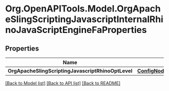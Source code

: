 # Org.OpenAPITools.Model.OrgApacheSlingScriptingJavascriptInternalRhinoJavaScriptEngineFaProperties
## Properties

Name | Type | Description | Notes
------------ | ------------- | ------------- | -------------
**OrgApacheSlingScriptingJavascriptRhinoOptLevel** | [**ConfigNodePropertyInteger**](ConfigNodePropertyInteger.md) |  | [optional] 

[[Back to Model list]](../README.md#documentation-for-models) [[Back to API list]](../README.md#documentation-for-api-endpoints) [[Back to README]](../README.md)

